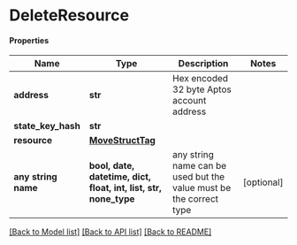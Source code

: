 # DeleteResource

#### Properties
Name | Type | Description | Notes
------------ | ------------- | ------------- | -------------
**address** | **str** | Hex encoded 32 byte Aptos account address | 
**state_key_hash** | **str** |  | 
**resource** | [**MoveStructTag**](MoveStructTag.md) |  | 
**any string name** | **bool, date, datetime, dict, float, int, list, str, none_type** | any string name can be used but the value must be the correct type | [optional]

[[Back to Model list]](../README.md#documentation-for-models) [[Back to API list]](../README.md#documentation-for-api-endpoints) [[Back to README]](../README.md)

